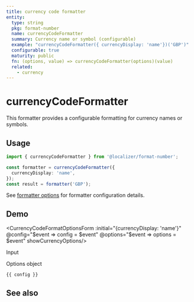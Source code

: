 ```yaml
---
title: currency code formatter
entity:
  type: string
  pkg: format-number
  name: currencyCodeFormatter
  summary: Currency name or symbol (configurable)
  example: "currencyCodeFormatter({ currencyDisplay: 'name'})('GBP')"
  configurable: true
  maturity: public
  fn: (options, value) => currencyCodeFormatter(options)(value)
  related:
    - currency
---
```


# currencyCodeFormatter <Package name="format-number"/>

This formatter provides a configurable formatting for currency names or symbols.

## Usage

```typescript twoslash
import { currencyCodeFormatter } from '@localizer/format-number';

const formatter = currencyCodeFormatter({
  currencyDisplay: 'name',
});
const result = formatter('GBP');
```

See [formatter options](./options/index.md) for formatter configuration details.

## Demo

<script setup>
  import { ref } from 'vue';
  import { NFormItem } from 'naive-ui/es/form';
  import { NSelect } from 'naive-ui/es/select';
  import { NDivider } from 'naive-ui/es/divider';
  import CurrencyCodeFormatOptionsForm from './CurrencyCodeFormatOptionsForm.vue';
  import { currencyName } from '@localizer/format';

  const config = ref();
  const options = ref({});

  const unit = ref('GBP');

  const unitOptions = Intl.supportedValuesOf('currency').map(currency => ({label: `${currency} - ${currencyName(currency).localize('en-US')}`, value: currency}));

</script>

<EntityDemo :args="[options, unit]">

<CurrencyCodeFormatOptionsForm :initial="{currencyDisplay: 'name'}" @config="$event => config = $event" @options="$event => options = $event" showCurrencyOptions/>

<NDivider title-placement="left">Input</NDivider>
<NFormItem label="Currency"><NSelect filterable v-model:value="unit" :options="unitOptions"/></NFormItem>

<NDivider title-placement="left">Options object</NDivider>

```-vue
{{ config }}
```

</EntityDemo>

## See also

<Entities />
